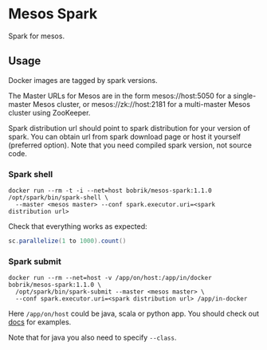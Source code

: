 # Mesos Spark

Spark for mesos.

## Usage

Docker images are tagged by spark versions.

The Master URLs for Mesos are in the form mesos://host:5050
for a single-master Mesos cluster, or mesos://zk://host:2181
for a multi-master Mesos cluster using ZooKeeper.

Spark distribution url should point to spark distribution
for your version of spark. You can obtain url from
spark download page or host it yourself (preferred option).
Note that you need compiled spark version, not source code.


### Spark shell

```
docker run --rm -t -i --net=host bobrik/mesos-spark:1.1.0 /opt/spark/bin/spark-shell \
  --master <mesos master> --conf spark.executor.uri=<spark distribution url>
```

Check that everything works as expected:

```scala
sc.parallelize(1 to 1000).count()
```

### Spark submit

```
docker run --rm --net=host -v /app/on/host:/app/in/docker bobrik/mesos-spark:1.1.0 \
  /opt/spark/bin/spark-submit --master <mesos master> \
  --conf spark.executor.uri=<spark distribution url> /app/in-docker
```

Here `/app/on/host` could be java, scala or python app. You should
check out [docs](https://spark.apache.org/docs/latest/quick-start.html) for examples.

Note that for java you also need to specify `--class`.
